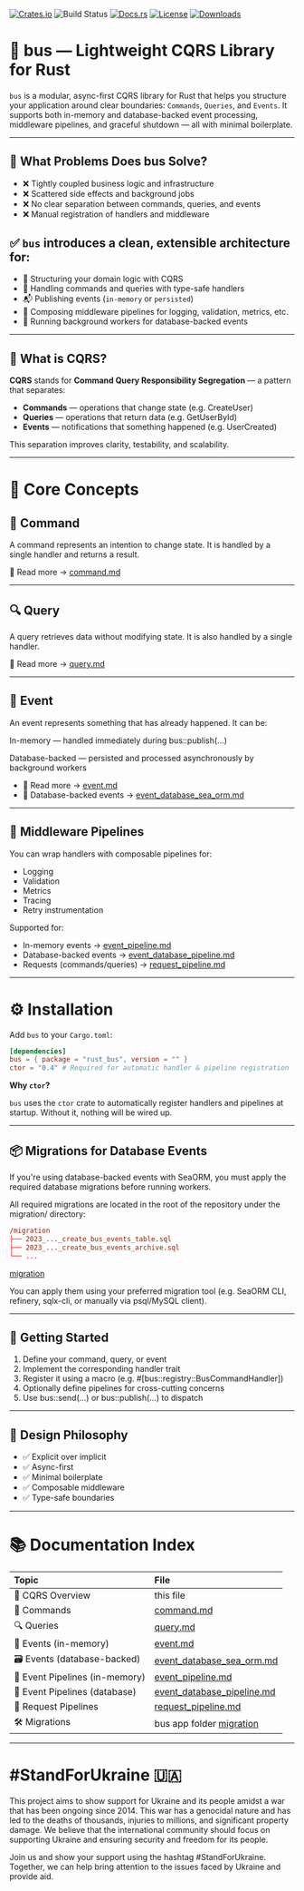 [![Crates.io](https://img.shields.io/crates/v/rust_bus.svg)](https://crates.io/crates/rust_bus)
![Build Status](https://github.com/bordunosp/bus/actions/workflows/rust.yml/badge.svg)
[![Docs.rs](https://docs.rs/rust_bus/badge.svg)](https://docs.rs/rust_bus)
[![License](https://img.shields.io/crates/l/rust_bus)](https://crates.io/crates/rust_bus)
[![Downloads](https://img.shields.io/crates/d/rust_bus.svg?style=flat-square)](https://crates.io/crates/rust_bus)


# 🚌 bus — Lightweight CQRS Library for Rust

####
`bus` is a modular, async-first CQRS library for Rust that helps you structure your application around clear boundaries:
`Commands`, `Queries`, and
`Events`. It supports both in-memory and database-backed event processing, middleware pipelines, and graceful shutdown — all with minimal boilerplate.

---

## 🧠 What Problems Does bus Solve?

* ❌ Tightly coupled business logic and infrastructure
* ❌ Scattered side effects and background jobs
* ❌ No clear separation between commands, queries, and events
* ❌ Manual registration of handlers and middleware

## ✅ `bus` introduces a clean, extensible architecture for:

* 🧱 Structuring your domain logic with CQRS
* 🔁 Handling commands and queries with type-safe handlers
* 📬 Publishing events (`in-memory` or `persisted`)
* 🧩 Composing middleware pipelines for logging, validation, metrics, etc.
* 🧵 Running background workers for database-backed events

---

## 🧭 What is CQRS?

**CQRS** stands for **Command Query Responsibility Segregation** — a pattern that separates:

* **Commands** — operations that change state (e.g. CreateUser)
* **Queries** — operations that return data (e.g. GetUserById)
* **Events** — notifications that something happened (e.g. UserCreated)

This separation improves clarity, testability, and scalability.

---

# 🧱 Core Concepts

## 🔨 Command

A command represents an intention to change state. It is handled by a single handler and returns a result.

📖 Read more → [command.md](https://github.com/bordunosp/bus/blob/master/doc/command.md)

---

## 🔍 Query

A query retrieves data without modifying state. It is also handled by a single handler.

📖 Read more → [query.md](https://github.com/bordunosp/bus/blob/master/doc/query.md)

---

## 📣 Event

An event represents something that has already happened. It can be:

In-memory — handled immediately during bus::publish(...)

Database-backed — persisted and processed asynchronously by background workers

* 📖 Read more → [event.md](https://github.com/bordunosp/bus/blob/master/doc/event.md)
* 📖 Database-backed
  events → [event_database_sea_orm.md](https://github.com/bordunosp/bus/blob/master/doc/event_database_sea_orm.md)

---

## 🧩 Middleware Pipelines

You can wrap handlers with composable pipelines for:

* Logging
* Validation
* Metrics
* Tracing
* Retry instrumentation

Supported for:

* In-memory events → [event_pipeline.md](https://github.com/bordunosp/bus/blob/master/doc/event_pipeline.md)
* Database-backed events → [event_database_pipeline.md](https://github.com/bordunosp/bus/blob/master/doc/event_database_pipeline.md)
* Requests (commands/queries) → [request_pipeline.md](https://github.com/bordunosp/bus/blob/master/doc/request_pipeline.md)

---

# ⚙️ Installation

Add `bus` to your `Cargo.toml`:

```toml
[dependencies]
bus = { package = "rust_bus", version = "" }
ctor = "0.4" # Required for automatic handler & pipeline registration
```

**Why `ctor`?**

`bus` uses the `ctor` crate to automatically register handlers and pipelines at startup. Without it, nothing will be
wired up.

---

## 📦 Migrations for Database Events

If you're using database-backed events with SeaORM, you must apply the required database migrations before running
workers.

All required migrations are located in the root of the repository under the migration/ directory:

```toml
/migration
├── 2023_..._create_bus_events_table.sql
├── 2023_..._create_bus_events_archive.sql
└── ...
```

[migration](https://github.com/bordunosp/bus/blob/master/migration)

You can apply them using your preferred migration tool (e.g. SeaORM CLI, refinery, sqlx-cli, or manually via psql/MySQL
client).

---

## 🚀 Getting Started

1. Define your command, query, or event
2. Implement the corresponding handler trait
3. Register it using a macro (e.g. #[bus::registry::BusCommandHandler])
4. Optionally define pipelines for cross-cutting concerns
5. Use bus::send(...) or bus::publish(...) to dispatch

---

## 🧠 Design Philosophy

* ✅ Explicit over implicit
* ✅ Async-first
* ✅ Minimal boilerplate
* ✅ Composable middleware
* ✅ Type-safe boundaries

---

# 📚 Documentation Index

| Topic                          | File                                                                                                      |
|:-------------------------------|:----------------------------------------------------------------------------------------------------------|
| 🧭 CQRS Overview               | this file                                                                                                 |
| 🔨 Commands                    | [command.md](https://github.com/bordunosp/bus/blob/master/doc/command.md)                                 |
| 🔍 Queries                     | [query.md](https://github.com/bordunosp/bus/blob/master/doc/query.md)                                     |
| 📣 Events (in-memory)          | [event.md](https://github.com/bordunosp/bus/blob/master/doc/event.md)                                     |
| 🗃️ Events (database-backed)   | [event_database_sea_orm.md](https://github.com/bordunosp/bus/blob/master/doc/event_database_sea_orm.md)   |
| 🧩 Event Pipelines (in-memory) | [event_pipeline.md](https://github.com/bordunosp/bus/blob/master/doc/event_pipeline.md)                   |
| 🧩 Event Pipelines (database)  | [event_database_pipeline.md](https://github.com/bordunosp/bus/blob/master/doc/event_database_pipeline.md) |
| 🧩 Request Pipelines           | [request_pipeline.md](https://github.com/bordunosp/bus/blob/master/doc/request_pipeline.md)               |
| 🛠 Migrations                  | bus app folder [migration](https://github.com/bordunosp/bus/blob/master/migration)                        |

---

# #StandForUkraine 🇺🇦

This project aims to show support for Ukraine and its people amidst a war that has been ongoing since 2014. This war has
a genocidal nature and has led to the deaths of thousands, injuries to millions, and significant property damage. We
believe that the international community should focus on supporting Ukraine and ensuring security and freedom for its
people.

Join us and show your support using the hashtag #StandForUkraine. Together, we can help bring attention to the issues
faced by Ukraine and provide aid.

